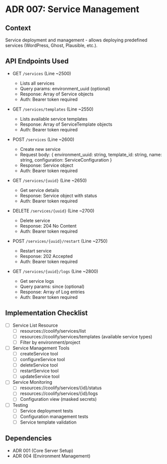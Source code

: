 # ADR 007: Service Management

## Context
Service deployment and management - allows deploying predefined services (WordPress, Ghost, Plausible, etc.).

## API Endpoints Used
- GET `/services` (Line ~2500)
  - Lists all services
  - Query params: environment_uuid (optional)
  - Response: Array of Service objects
  - Auth: Bearer token required

- GET `/services/templates` (Line ~2550)
  - Lists available service templates
  - Response: Array of ServiceTemplate objects
  - Auth: Bearer token required

- POST `/services` (Line ~2600)
  - Create new service
  - Request body: {
      environment_uuid: string,
      template_id: string,
      name: string,
      configuration: ServiceConfiguration
    }
  - Response: Service object
  - Auth: Bearer token required

- GET `/services/{uuid}` (Line ~2650)
  - Get service details
  - Response: Service object with status
  - Auth: Bearer token required

- DELETE `/services/{uuid}` (Line ~2700)
  - Delete service
  - Response: 204 No Content
  - Auth: Bearer token required

- POST `/services/{uuid}/restart` (Line ~2750)
  - Restart service
  - Response: 202 Accepted
  - Auth: Bearer token required

- GET `/services/{uuid}/logs` (Line ~2800)
  - Get service logs
  - Query params: since (optional)
  - Response: Array of Log entries
  - Auth: Bearer token required

## Implementation Checklist
- [ ] Service List Resource
  - [ ] resources://coolify/services/list
  - [ ] resources://coolify/services/templates (available service types)
  - [ ] Filter by environment/project

- [ ] Service Management Tools
  - [ ] createService tool
  - [ ] configureService tool
  - [ ] deleteService tool
  - [ ] restartService tool
  - [ ] updateService tool

- [ ] Service Monitoring
  - [ ] resources://coolify/services/{id}/status
  - [ ] resources://coolify/services/{id}/logs
  - [ ] Configuration view (masked secrets)

- [ ] Testing
  - [ ] Service deployment tests
  - [ ] Configuration management tests
  - [ ] Service template validation

## Dependencies
- ADR 001 (Core Server Setup)
- ADR 004 (Environment Management) 